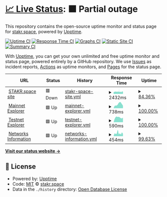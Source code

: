 # [📈 Live Status](https://uptime.stakr.space): <!--live status--> **🟧 Partial outage**

This repository contains the open-source uptime monitor and status page for [stakr.space](https://stakr.space), powered by [Upptime](https://github.com/upptime/upptime).

[![Uptime CI](https://github.com/stakrspace/upptime/workflows/Uptime%20CI/badge.svg)](https://github.com/stakrspace/upptime/actions?query=workflow%3A%22Uptime+CI%22)
[![Response Time CI](https://github.com/stakrspace/upptime/workflows/Response%20Time%20CI/badge.svg)](https://github.com/stakrspace/upptime/actions?query=workflow%3A%22Response+Time+CI%22)
[![Graphs CI](https://github.com/stakrspace/upptime/workflows/Graphs%20CI/badge.svg)](https://github.com/stakrspace/upptime/actions?query=workflow%3A%22Graphs+CI%22)
[![Static Site CI](https://github.com/stakrspace/upptime/workflows/Static%20Site%20CI/badge.svg)](https://github.com/stakrspace/upptime/actions?query=workflow%3A%22Static+Site+CI%22)
[![Summary CI](https://github.com/stakrspace/upptime/workflows/Summary%20CI/badge.svg)](https://github.com/stakrspace/upptime/actions?query=workflow%3A%22Summary+CI%22)

With [Upptime](https://upptime.js.org), you can get your own unlimited and free uptime monitor and status page, powered entirely by a GitHub repository. We use [Issues](https://github.com/stakrspace/upptime/issues) as incident reports, [Actions](https://github.com/stakrspace/upptime/actions) as uptime monitors, and [Pages](https://uptime.stakr.space) for the status page.

<!--start: status pages-->
<!-- This summary is generated by Upptime (https://github.com/upptime/upptime) -->
<!-- Do not edit this manually, your changes will be overwritten -->
<!-- prettier-ignore -->
| URL | Status | History | Response Time | Uptime |
| --- | ------ | ------- | ------------- | ------ |
| <img alt="" src="https://icons.duckduckgo.com/ip3/stakr.space.ico" height="13"> [STAKR.space site](https://stakr.space) | 🟥 Down | [stakr-space-site.yml](https://github.com/stakrspace/upptime/commits/HEAD/history/stakr-space-site.yml) | <details><summary><img alt="Response time graph" src="./graphs/stakr-space-site/response-time-week.png" height="20"> 2432ms</summary><br><a href="https://uptime.stakr.space/history/stakr-space-site"><img alt="Response time 2446" src="https://img.shields.io/endpoint?url=https%3A%2F%2Fraw.githubusercontent.com%2Fstakrspace%2Fupptime%2FHEAD%2Fapi%2Fstakr-space-site%2Fresponse-time.json"></a><br><a href="https://uptime.stakr.space/history/stakr-space-site"><img alt="24-hour response time 2174" src="https://img.shields.io/endpoint?url=https%3A%2F%2Fraw.githubusercontent.com%2Fstakrspace%2Fupptime%2FHEAD%2Fapi%2Fstakr-space-site%2Fresponse-time-day.json"></a><br><a href="https://uptime.stakr.space/history/stakr-space-site"><img alt="7-day response time 2432" src="https://img.shields.io/endpoint?url=https%3A%2F%2Fraw.githubusercontent.com%2Fstakrspace%2Fupptime%2FHEAD%2Fapi%2Fstakr-space-site%2Fresponse-time-week.json"></a><br><a href="https://uptime.stakr.space/history/stakr-space-site"><img alt="30-day response time 2430" src="https://img.shields.io/endpoint?url=https%3A%2F%2Fraw.githubusercontent.com%2Fstakrspace%2Fupptime%2FHEAD%2Fapi%2Fstakr-space-site%2Fresponse-time-month.json"></a><br><a href="https://uptime.stakr.space/history/stakr-space-site"><img alt="1-year response time 2446" src="https://img.shields.io/endpoint?url=https%3A%2F%2Fraw.githubusercontent.com%2Fstakrspace%2Fupptime%2FHEAD%2Fapi%2Fstakr-space-site%2Fresponse-time-year.json"></a></details> | <details><summary><a href="https://uptime.stakr.space/history/stakr-space-site">84.36%</a></summary><a href="https://uptime.stakr.space/history/stakr-space-site"><img alt="All-time uptime 99.31%" src="https://img.shields.io/endpoint?url=https%3A%2F%2Fraw.githubusercontent.com%2Fstakrspace%2Fupptime%2FHEAD%2Fapi%2Fstakr-space-site%2Fuptime.json"></a><br><a href="https://uptime.stakr.space/history/stakr-space-site"><img alt="24-hour uptime 80.78%" src="https://img.shields.io/endpoint?url=https%3A%2F%2Fraw.githubusercontent.com%2Fstakrspace%2Fupptime%2FHEAD%2Fapi%2Fstakr-space-site%2Fuptime-day.json"></a><br><a href="https://uptime.stakr.space/history/stakr-space-site"><img alt="7-day uptime 84.36%" src="https://img.shields.io/endpoint?url=https%3A%2F%2Fraw.githubusercontent.com%2Fstakrspace%2Fupptime%2FHEAD%2Fapi%2Fstakr-space-site%2Fuptime-week.json"></a><br><a href="https://uptime.stakr.space/history/stakr-space-site"><img alt="30-day uptime 92.80%" src="https://img.shields.io/endpoint?url=https%3A%2F%2Fraw.githubusercontent.com%2Fstakrspace%2Fupptime%2FHEAD%2Fapi%2Fstakr-space-site%2Fuptime-month.json"></a><br><a href="https://uptime.stakr.space/history/stakr-space-site"><img alt="1-year uptime 99.31%" src="https://img.shields.io/endpoint?url=https%3A%2F%2Fraw.githubusercontent.com%2Fstakrspace%2Fupptime%2FHEAD%2Fapi%2Fstakr-space-site%2Fuptime-year.json"></a></details>
| <img alt="" src="https://icons.duckduckgo.com/ip3/explorer.stakr.space.ico" height="13"> [Mainnet Explorer](http://explorer.stakr.space) | 🟩 Up | [mainnet-explorer.yml](https://github.com/stakrspace/upptime/commits/HEAD/history/mainnet-explorer.yml) | <details><summary><img alt="Response time graph" src="./graphs/mainnet-explorer/response-time-week.png" height="20"> 738ms</summary><br><a href="https://uptime.stakr.space/history/mainnet-explorer"><img alt="Response time 775" src="https://img.shields.io/endpoint?url=https%3A%2F%2Fraw.githubusercontent.com%2Fstakrspace%2Fupptime%2FHEAD%2Fapi%2Fmainnet-explorer%2Fresponse-time.json"></a><br><a href="https://uptime.stakr.space/history/mainnet-explorer"><img alt="24-hour response time 466" src="https://img.shields.io/endpoint?url=https%3A%2F%2Fraw.githubusercontent.com%2Fstakrspace%2Fupptime%2FHEAD%2Fapi%2Fmainnet-explorer%2Fresponse-time-day.json"></a><br><a href="https://uptime.stakr.space/history/mainnet-explorer"><img alt="7-day response time 738" src="https://img.shields.io/endpoint?url=https%3A%2F%2Fraw.githubusercontent.com%2Fstakrspace%2Fupptime%2FHEAD%2Fapi%2Fmainnet-explorer%2Fresponse-time-week.json"></a><br><a href="https://uptime.stakr.space/history/mainnet-explorer"><img alt="30-day response time 733" src="https://img.shields.io/endpoint?url=https%3A%2F%2Fraw.githubusercontent.com%2Fstakrspace%2Fupptime%2FHEAD%2Fapi%2Fmainnet-explorer%2Fresponse-time-month.json"></a><br><a href="https://uptime.stakr.space/history/mainnet-explorer"><img alt="1-year response time 775" src="https://img.shields.io/endpoint?url=https%3A%2F%2Fraw.githubusercontent.com%2Fstakrspace%2Fupptime%2FHEAD%2Fapi%2Fmainnet-explorer%2Fresponse-time-year.json"></a></details> | <details><summary><a href="https://uptime.stakr.space/history/mainnet-explorer">100.00%</a></summary><a href="https://uptime.stakr.space/history/mainnet-explorer"><img alt="All-time uptime 99.51%" src="https://img.shields.io/endpoint?url=https%3A%2F%2Fraw.githubusercontent.com%2Fstakrspace%2Fupptime%2FHEAD%2Fapi%2Fmainnet-explorer%2Fuptime.json"></a><br><a href="https://uptime.stakr.space/history/mainnet-explorer"><img alt="24-hour uptime 100.00%" src="https://img.shields.io/endpoint?url=https%3A%2F%2Fraw.githubusercontent.com%2Fstakrspace%2Fupptime%2FHEAD%2Fapi%2Fmainnet-explorer%2Fuptime-day.json"></a><br><a href="https://uptime.stakr.space/history/mainnet-explorer"><img alt="7-day uptime 100.00%" src="https://img.shields.io/endpoint?url=https%3A%2F%2Fraw.githubusercontent.com%2Fstakrspace%2Fupptime%2FHEAD%2Fapi%2Fmainnet-explorer%2Fuptime-week.json"></a><br><a href="https://uptime.stakr.space/history/mainnet-explorer"><img alt="30-day uptime 100.00%" src="https://img.shields.io/endpoint?url=https%3A%2F%2Fraw.githubusercontent.com%2Fstakrspace%2Fupptime%2FHEAD%2Fapi%2Fmainnet-explorer%2Fuptime-month.json"></a><br><a href="https://uptime.stakr.space/history/mainnet-explorer"><img alt="1-year uptime 99.51%" src="https://img.shields.io/endpoint?url=https%3A%2F%2Fraw.githubusercontent.com%2Fstakrspace%2Fupptime%2FHEAD%2Fapi%2Fmainnet-explorer%2Fuptime-year.json"></a></details>
| <img alt="" src="https://icons.duckduckgo.com/ip3/testnet.explorer.stakr.space.ico" height="13"> [Testnet Explorer](http://testnet.explorer.stakr.space) | 🟩 Up | [testnet-explorer.yml](https://github.com/stakrspace/upptime/commits/HEAD/history/testnet-explorer.yml) | <details><summary><img alt="Response time graph" src="./graphs/testnet-explorer/response-time-week.png" height="20"> 590ms</summary><br><a href="https://uptime.stakr.space/history/testnet-explorer"><img alt="Response time 761" src="https://img.shields.io/endpoint?url=https%3A%2F%2Fraw.githubusercontent.com%2Fstakrspace%2Fupptime%2FHEAD%2Fapi%2Ftestnet-explorer%2Fresponse-time.json"></a><br><a href="https://uptime.stakr.space/history/testnet-explorer"><img alt="24-hour response time 572" src="https://img.shields.io/endpoint?url=https%3A%2F%2Fraw.githubusercontent.com%2Fstakrspace%2Fupptime%2FHEAD%2Fapi%2Ftestnet-explorer%2Fresponse-time-day.json"></a><br><a href="https://uptime.stakr.space/history/testnet-explorer"><img alt="7-day response time 590" src="https://img.shields.io/endpoint?url=https%3A%2F%2Fraw.githubusercontent.com%2Fstakrspace%2Fupptime%2FHEAD%2Fapi%2Ftestnet-explorer%2Fresponse-time-week.json"></a><br><a href="https://uptime.stakr.space/history/testnet-explorer"><img alt="30-day response time 751" src="https://img.shields.io/endpoint?url=https%3A%2F%2Fraw.githubusercontent.com%2Fstakrspace%2Fupptime%2FHEAD%2Fapi%2Ftestnet-explorer%2Fresponse-time-month.json"></a><br><a href="https://uptime.stakr.space/history/testnet-explorer"><img alt="1-year response time 761" src="https://img.shields.io/endpoint?url=https%3A%2F%2Fraw.githubusercontent.com%2Fstakrspace%2Fupptime%2FHEAD%2Fapi%2Ftestnet-explorer%2Fresponse-time-year.json"></a></details> | <details><summary><a href="https://uptime.stakr.space/history/testnet-explorer">100.00%</a></summary><a href="https://uptime.stakr.space/history/testnet-explorer"><img alt="All-time uptime 99.51%" src="https://img.shields.io/endpoint?url=https%3A%2F%2Fraw.githubusercontent.com%2Fstakrspace%2Fupptime%2FHEAD%2Fapi%2Ftestnet-explorer%2Fuptime.json"></a><br><a href="https://uptime.stakr.space/history/testnet-explorer"><img alt="24-hour uptime 100.00%" src="https://img.shields.io/endpoint?url=https%3A%2F%2Fraw.githubusercontent.com%2Fstakrspace%2Fupptime%2FHEAD%2Fapi%2Ftestnet-explorer%2Fuptime-day.json"></a><br><a href="https://uptime.stakr.space/history/testnet-explorer"><img alt="7-day uptime 100.00%" src="https://img.shields.io/endpoint?url=https%3A%2F%2Fraw.githubusercontent.com%2Fstakrspace%2Fupptime%2FHEAD%2Fapi%2Ftestnet-explorer%2Fuptime-week.json"></a><br><a href="https://uptime.stakr.space/history/testnet-explorer"><img alt="30-day uptime 100.00%" src="https://img.shields.io/endpoint?url=https%3A%2F%2Fraw.githubusercontent.com%2Fstakrspace%2Fupptime%2FHEAD%2Fapi%2Ftestnet-explorer%2Fuptime-month.json"></a><br><a href="https://uptime.stakr.space/history/testnet-explorer"><img alt="1-year uptime 99.51%" src="https://img.shields.io/endpoint?url=https%3A%2F%2Fraw.githubusercontent.com%2Fstakrspace%2Fupptime%2FHEAD%2Fapi%2Ftestnet-explorer%2Fuptime-year.json"></a></details>
| <img alt="" src="https://icons.duckduckgo.com/ip3/networks.stakr.space.ico" height="13"> [Networks Information](http://networks.stakr.space) | 🟩 Up | [networks-information.yml](https://github.com/stakrspace/upptime/commits/HEAD/history/networks-information.yml) | <details><summary><img alt="Response time graph" src="./graphs/networks-information/response-time-week.png" height="20"> 454ms</summary><br><a href="https://uptime.stakr.space/history/networks-information"><img alt="Response time 565" src="https://img.shields.io/endpoint?url=https%3A%2F%2Fraw.githubusercontent.com%2Fstakrspace%2Fupptime%2FHEAD%2Fapi%2Fnetworks-information%2Fresponse-time.json"></a><br><a href="https://uptime.stakr.space/history/networks-information"><img alt="24-hour response time 364" src="https://img.shields.io/endpoint?url=https%3A%2F%2Fraw.githubusercontent.com%2Fstakrspace%2Fupptime%2FHEAD%2Fapi%2Fnetworks-information%2Fresponse-time-day.json"></a><br><a href="https://uptime.stakr.space/history/networks-information"><img alt="7-day response time 454" src="https://img.shields.io/endpoint?url=https%3A%2F%2Fraw.githubusercontent.com%2Fstakrspace%2Fupptime%2FHEAD%2Fapi%2Fnetworks-information%2Fresponse-time-week.json"></a><br><a href="https://uptime.stakr.space/history/networks-information"><img alt="30-day response time 549" src="https://img.shields.io/endpoint?url=https%3A%2F%2Fraw.githubusercontent.com%2Fstakrspace%2Fupptime%2FHEAD%2Fapi%2Fnetworks-information%2Fresponse-time-month.json"></a><br><a href="https://uptime.stakr.space/history/networks-information"><img alt="1-year response time 565" src="https://img.shields.io/endpoint?url=https%3A%2F%2Fraw.githubusercontent.com%2Fstakrspace%2Fupptime%2FHEAD%2Fapi%2Fnetworks-information%2Fresponse-time-year.json"></a></details> | <details><summary><a href="https://uptime.stakr.space/history/networks-information">99.63%</a></summary><a href="https://uptime.stakr.space/history/networks-information"><img alt="All-time uptime 99.99%" src="https://img.shields.io/endpoint?url=https%3A%2F%2Fraw.githubusercontent.com%2Fstakrspace%2Fupptime%2FHEAD%2Fapi%2Fnetworks-information%2Fuptime.json"></a><br><a href="https://uptime.stakr.space/history/networks-information"><img alt="24-hour uptime 100.00%" src="https://img.shields.io/endpoint?url=https%3A%2F%2Fraw.githubusercontent.com%2Fstakrspace%2Fupptime%2FHEAD%2Fapi%2Fnetworks-information%2Fuptime-day.json"></a><br><a href="https://uptime.stakr.space/history/networks-information"><img alt="7-day uptime 99.63%" src="https://img.shields.io/endpoint?url=https%3A%2F%2Fraw.githubusercontent.com%2Fstakrspace%2Fupptime%2FHEAD%2Fapi%2Fnetworks-information%2Fuptime-week.json"></a><br><a href="https://uptime.stakr.space/history/networks-information"><img alt="30-day uptime 99.91%" src="https://img.shields.io/endpoint?url=https%3A%2F%2Fraw.githubusercontent.com%2Fstakrspace%2Fupptime%2FHEAD%2Fapi%2Fnetworks-information%2Fuptime-month.json"></a><br><a href="https://uptime.stakr.space/history/networks-information"><img alt="1-year uptime 99.99%" src="https://img.shields.io/endpoint?url=https%3A%2F%2Fraw.githubusercontent.com%2Fstakrspace%2Fupptime%2FHEAD%2Fapi%2Fnetworks-information%2Fuptime-year.json"></a></details>

<!--end: status pages-->

[**Visit our status website →**](https://uptime.stakr.space)

## 📄 License

- Powered by: [Upptime](https://github.com/upptime/upptime)
- Code: [MIT](./LICENSE) © [stakr.space](https://stakr.space)
- Data in the `./history` directory: [Open Database License](https://opendatacommons.org/licenses/odbl/1-0/)
